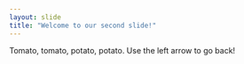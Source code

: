 ```yaml
---
layout: slide
title: "Welcome to our second slide!"
---
```

Tomato, tomato, potato, potato.
Use the left arrow to go back!
